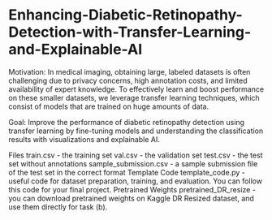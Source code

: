 # Enhancing-Diabetic-Retinopathy-Detection-with-Transfer-Learning-and-Explainable-AI

Motivation: In medical imaging, obtaining large, labeled datasets is often challenging due to privacy concerns, high annotation costs, and limited availability of expert knowledge. To effectively learn and boost performance on these smaller datasets, we leverage transfer learning techniques, which consist of models that are trained on huge amounts of data.

Goal: Improve the performance of diabetic retinopathy detection using transfer learning by fine-tuning models and understanding the classification results with visualizations and explainable AI.


Files
train.csv - the training set
val.csv - the validation set
test.csv - the test set without annotations
sample_submission.csv - a sample submission file of the test set in the correct format
Template Code
template_code.py - useful code for dataset preparation, training, and evaluation. You can follow this code for your final project.
Pretrained Weights
pretrained_DR_resize - you can download pretrained weights on Kaggle DR Resized dataset, and use them directly for task (b).
